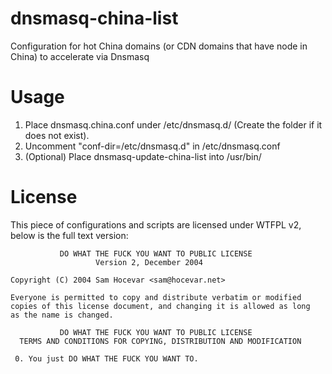 dnsmasq-china-list
==================

Configuration for hot China domains (or CDN domains that have node in China) to accelerate via Dnsmasq

Usage
=====

1. Place dnsmasq.china.conf under /etc/dnsmasq.d/ (Create the folder if it does not exist).
2. Uncomment "conf-dir=/etc/dnsmasq.d" in /etc/dnsmasq.conf
3. (Optional) Place dnsmasq-update-china-list into /usr/bin/

License
=======

This piece of configurations and scripts are licensed under WTFPL v2, below is the full text version:

               DO WHAT THE FUCK YOU WANT TO PUBLIC LICENSE
                       Version 2, December 2004
    
    Copyright (C) 2004 Sam Hocevar <sam@hocevar.net>
    
    Everyone is permitted to copy and distribute verbatim or modified
    copies of this license document, and changing it is allowed as long
    as the name is changed.
    
               DO WHAT THE FUCK YOU WANT TO PUBLIC LICENSE
      TERMS AND CONDITIONS FOR COPYING, DISTRIBUTION AND MODIFICATION
    
     0. You just DO WHAT THE FUCK YOU WANT TO.
